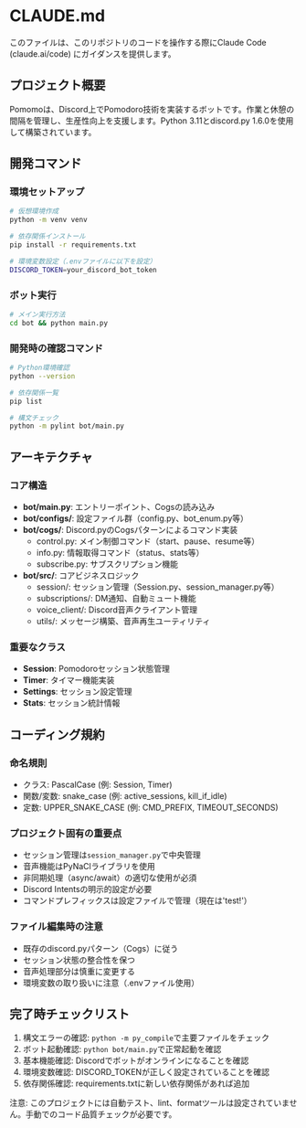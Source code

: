 # CLAUDE.md

このファイルは、このリポジトリのコードを操作する際にClaude Code (claude.ai/code) にガイダンスを提供します。

## プロジェクト概要

Pomomoは、Discord上でPomodoro技術を実装するボットです。作業と休憩の間隔を管理し、生産性向上を支援します。Python 3.11とdiscord.py 1.6.0を使用して構築されています。

## 開発コマンド

### 環境セットアップ
```bash
# 仮想環境作成
python -m venv venv

# 依存関係インストール
pip install -r requirements.txt

# 環境変数設定（.envファイルに以下を設定）
DISCORD_TOKEN=your_discord_bot_token
```

### ボット実行
```bash
# メイン実行方法
cd bot && python main.py
```

### 開発時の確認コマンド
```bash
# Python環境確認
python --version

# 依存関係一覧
pip list

# 構文チェック
python -m pylint bot/main.py
```

## アーキテクチャ

### コア構造
- **bot/main.py**: エントリーポイント、Cogsの読み込み
- **bot/configs/**: 設定ファイル群（config.py、bot_enum.py等）
- **bot/cogs/**: Discord.pyのCogsパターンによるコマンド実装
  - control.py: メイン制御コマンド（start、pause、resume等）
  - info.py: 情報取得コマンド（status、stats等）
  - subscribe.py: サブスクリプション機能
- **bot/src/**: コアビジネスロジック
  - session/: セッション管理（Session.py、session_manager.py等）
  - subscriptions/: DM通知、自動ミュート機能
  - voice_client/: Discord音声クライアント管理
  - utils/: メッセージ構築、音声再生ユーティリティ

### 重要なクラス
- **Session**: Pomodoroセッション状態管理
- **Timer**: タイマー機能実装
- **Settings**: セッション設定管理
- **Stats**: セッション統計情報

## コーディング規約

### 命名規則
- クラス: PascalCase (例: Session, Timer)
- 関数/変数: snake_case (例: active_sessions, kill_if_idle)
- 定数: UPPER_SNAKE_CASE (例: CMD_PREFIX, TIMEOUT_SECONDS)

### プロジェクト固有の重要点
- セッション管理は`session_manager.py`で中央管理
- 音声機能はPyNaClライブラリを使用
- 非同期処理（async/await）の適切な使用が必須
- Discord Intentsの明示的設定が必要
- コマンドプレフィックスは設定ファイルで管理（現在は'test!'）

### ファイル編集時の注意
- 既存のdiscord.pyパターン（Cogs）に従う
- セッション状態の整合性を保つ
- 音声処理部分は慎重に変更する
- 環境変数の取り扱いに注意（.envファイル使用）

## 完了時チェックリスト

1. 構文エラーの確認: `python -m py_compile`で主要ファイルをチェック
2. ボット起動確認: `python bot/main.py`で正常起動を確認
3. 基本機能確認: Discordでボットがオンラインになることを確認
4. 環境変数確認: DISCORD_TOKENが正しく設定されていることを確認
5. 依存関係確認: requirements.txtに新しい依存関係があれば追加

注意: このプロジェクトには自動テスト、lint、formatツールは設定されていません。手動でのコード品質チェックが必要です。
